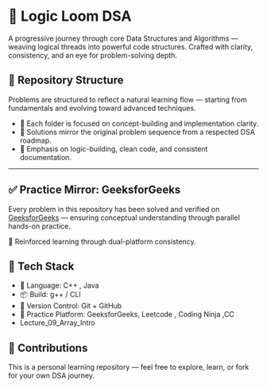 # 🔷 Logic Loom DSA 

A progressive journey through core Data Structures and Algorithms — weaving logical threads into powerful code structures. Crafted with clarity, consistency, and an eye for problem-solving depth.

## 📂 Repository Structure

Problems are structured to reflect a natural learning flow — starting from fundamentals and evolving toward advanced techniques.

- 🔸 Each folder is focused on concept-building and implementation clarity.  
- 🔹 Solutions mirror the original problem sequence from a respected DSA roadmap.  
- 🔸 Emphasis on logic-building, clean code, and consistent documentation.

---

## ✅ Practice Mirror: GeeksforGeeks

Every problem in this repository has been solved and verified on [GeeksforGeeks](https://www.geeksforgeeks.org/) — ensuring conceptual understanding through parallel hands-on practice.

📌 Reinforced learning through dual-platform consistency.

## 🚀 Tech Stack

- 🧠 Language: C++ , Java  
- 📦 Build: g++ / CLI  
- 📄 Version Control: Git + GitHub  
- 🧪 Practice Platform: GeeksforGeeks, Leetcode , Coding Ninja ,CC
-  Lecture_09_Array_Intro

## 🙌 Contributions

This is a personal learning repository — feel free to explore, learn, or fork for your own DSA journey. 
